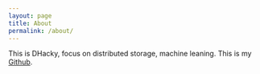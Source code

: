 ```yaml
---
layout: page
title: About
permalink: /about/
---
```


This is DHacky, focus on distributed storage, machine leaning. This is my [Github](https://github.com/Hacky-DH).
